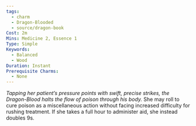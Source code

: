 ```yaml
---
tags:
  - charm
  - Dragon-Blooded
  - source/dragon-book
Cost: 2m
Mins: Medicine 2, Essence 1
Type: Simple
Keywords:
  - Balanced
  - Wood
Duration: Instant
Prerequisite Charms:
  - None
---
```

*Tapping her patient’s pressure points with swift, precise strikes, the Dragon-Blood halts the flow of poison through his body.*
She may roll to cure poison as a miscellaneous action without facing increased difficulty for rushing treatment. If she takes a full hour to administer aid, she instead doubles 9s.